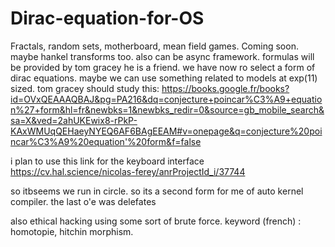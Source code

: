# Dirac-equation-for-OS
Fractals, random sets, motherboard, mean field games. Coming soon. maybe hankel transforms too.
also can be async framework.
formulas will be provided by tom gracey  he is a friend.
we have now ro select a form of dirac equations. maybe we can use something related to models at exp(11) sized. tom gracey should study this:
https://books.google.fr/books?id=OVxQEAAAQBAJ&pg=PA216&dq=conjecture+poincar%C3%A9+equation%27+form&hl=fr&newbks=1&newbks_redir=0&source=gb_mobile_search&sa=X&ved=2ahUKEwix8-rPkP-KAxWMUqQEHaeyNYEQ6AF6BAgEEAM#v=onepage&q=conjecture%20poincar%C3%A9%20equation'%20form&f=false


i plan to use this link for the keyboard interface
https://cv.hal.science/nicolas-ferey/anrProjectId_i/37744

so itbseems we run in circle. so its a second form for me of auto kernel compiler. the last o'e was delefates

also ethical hacking using some sort of brute force.
keyword (french) : homotopie, hitchin morphism.
